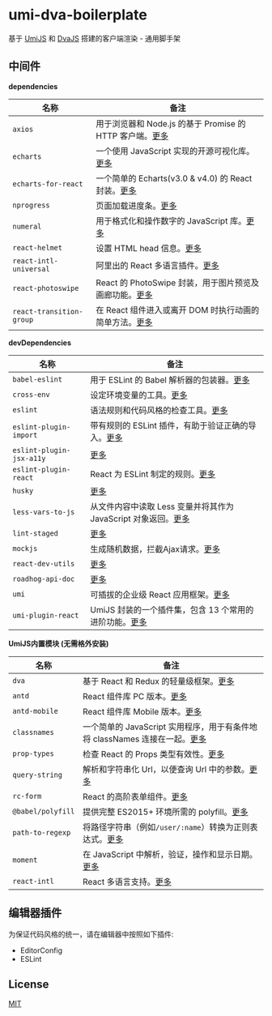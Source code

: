 # umi-dva-boilerplate

基于 [UmiJS](https://umijs.org/) 和 [DvaJS](https://dvajs.com/) 搭建的客户端渲染 - 通用脚手架

## 中间件

**dependencies**

|名称|备注|
|----|----|
|`axios`|用于浏览器和 Node.js 的基于 Promise 的 HTTP 客户端。[更多](https://github.com/axios/axios)|
|`echarts`|一个使用 JavaScript 实现的开源可视化库。[更多](https://github.com/apache/incubator-echarts)|
|`echarts-for-react`|一个简单的 Echarts(v3.0 & v4.0) 的 React 封装。[更多](https://github.com/hustcc/echarts-for-react)|
|`nprogress`|页面加载进度条。[更多](https://github.com/rstacruz/nprogress)|
|`numeral`|用于格式化和操作数字的 JavaScript 库。[更多](https://github.com/adamwdraper/Numeral-js)|
|`react-helmet`|设置 HTML head 信息。[更多](https://github.com/nfl/react-helmet)|
|`react-intl-universal`|阿里出的 React 多语言插件。[更多](https://github.com/alibaba/react-intl-universal)|
|`react-photoswipe`|React 的 PhotoSwipe 封装，用于图片预览及画廊功能。[更多](https://github.com/minhtranite/react-photoswipe)|
|`react-transition-group`|在 React 组件进入或离开 DOM 时执行动画的简单方法。[更多](https://github.com/reactjs/react-transition-group)|

**devDependencies**

|名称|备注|
|----|----|
|`babel-eslint`|用于 ESLint 的 Babel 解析器的包装器。[更多](https://github.com/babel/babel-eslint)|
|`cross-env`|设定环境变量的工具。[更多](https://github.com/kentcdodds/cross-env)|
|`eslint`|语法规则和代码风格的检查工具。[更多](https://github.com/eslint/eslint)|
|`eslint-plugin-import`|带有规则的 ESLint 插件，有助于验证正确的导入。[更多](https://github.com/benmosher/eslint-plugin-import)|
|`eslint-plugin-jsx-a11y`|[更多](https://github.com/evcohen/eslint-plugin-jsx-a11y)|
|`eslint-plugin-react`|React 为 ESLint 制定的规则。[更多](https://github.com/yannickcr/eslint-plugin-react)|
|`husky`|[更多](https://github.com/typicode/husky)|
|`less-vars-to-js`|从文件内容中读取 Less 变量并将其作为 JavaScript 对象返回。[更多](https://github.com/michaeltaranto/less-vars-to-js)|
|`lint-staged`|[更多](https://github.com/okonet/lint-staged)|
|`mockjs`|生成随机数据，拦截Ajax请求。[更多](https://github.com/nuysoft/Mock)|
|`react-dev-utils`|[更多](https://github.com/facebook/create-react-app)|
|`roadhog-api-doc`|[更多](https://www.npmjs.com/package/roadhog-api-doc)|
|`umi`|可插拔的企业级 React 应用框架。[更多](https://github.com/umijs/umi)|
|`umi-plugin-react`|UmiJS 封装的一个插件集，包含 13 个常用的进阶功能。[更多](https://github.com/umijs/umi/tree/master/packages/umi-plugin-react)|

**UmiJS内置模块 (无需格外安装)**

|名称|备注|
|----|----|
|`dva`|基于 React 和 Redux 的轻量级框架。[更多](https://github.com/dvajs/dva)|
|`antd`|React 组件库 PC 版本。[更多](https://github.com/ant-design/ant-design/)|
|`antd-mobile`|React 组件库 Mobile 版本。[更多](https://github.com/ant-design/ant-design-mobile/)|
|`classnames`|一个简单的 JavaScript 实用程序，用于有条件地将 classNames 连接在一起。[更多](https://github.com/JedWatson/classnames)|
|`prop-types`|检查 React 的 Props 类型有效性。[更多](https://github.com/facebook/prop-types)|
|`query-string`|解析和字符串化 Url，以便查询 Url 中的参数。[更多](https://github.com/sindresorhus/query-string)|
|`rc-form`|React 的高阶表单组件。[更多](https://github.com/react-component/form)|
|`@babel/polyfill`|提供完整 ES2015+ 环境所需的 polyfill。[更多](https://babeljs.io/)|
|`path-to-regexp`|将路径字符串（例如`/user/:name`）转换为正则表达式。[更多](https://github.com/pillarjs/path-to-regexp)|
|`moment`|在 JavaScript 中解析，验证，操作和显示日期。[更多](https://github.com/moment/moment)|
|`react-intl`|React 多语言支持。[更多](https://github.com/yahoo/react-intl)|

## 编辑器插件

为保证代码风格的统一，请在编辑器中按照如下插件:
* EditorConfig
* ESLint

## License

[MIT](LICENSE)
